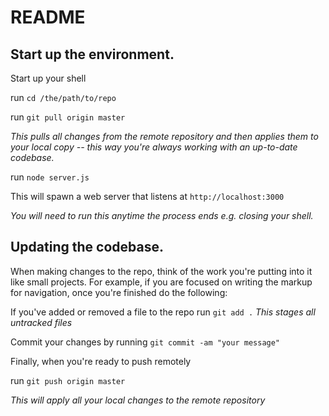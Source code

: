 README
====================

Start up the environment.
---------------------
Start up your shell

run `cd /the/path/to/repo`

run `git pull origin master`

*This pulls all changes from the remote repository and then applies them to your local copy -- this way you're always working with an up-to-date codebase.*

run `node server.js`

This will spawn a web server that listens at `http://localhost:3000`

*You will need to run this anytime the process ends e.g. closing your shell.*


Updating the codebase.
---------------------

When making changes to the repo, think of the work you're putting into it like small projects. For example, if you are focused on writing the markup for navigation, once you're finished do the following:

If you've added or removed a file to the repo run `git add .` *This stages all untracked files*

Commit your changes by running `git commit -am "your message"`

Finally, when you're ready to push remotely

run `git push origin master`

*This will apply all your local changes to the remote repository*


